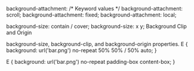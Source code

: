 background-attachment:
 /* Keyword values */
background-attachment: scroll;
background-attachment: fixed;
background-attachment: local;

background-size: contain / cover;
background-size: x y;
Background Clip and Origin

 background-size, background-clip, and background-origin properties. 
E { background: url('bar.png') no-repeat 50% 50% / 50% auto; }

E { background: url('bar.png') no-repeat padding-box content-box; }
